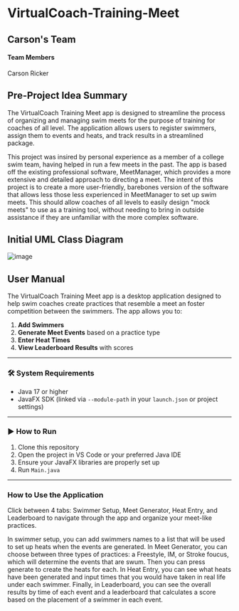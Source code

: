 # VirtualCoach-Training-Meet
## Carson's Team
#### Team Members
Carson Ricker
## Pre-Project Idea Summary
The VirtualCoach Training Meet app is designed to streamline the process of organizing and managing swim meets for the purpose of training for coaches of all level. 
The application allows users to register swimmers, assign them to events and heats, and track results in a streamlined package.

This project was insired by personal experience as a member of a college swim team, having helped in run a few meets in the past. The app is based off the existing professional software, MeetManager, which provides a more extensive and detailed approach to directing a meet. The intent of this project is to create a more user-friendly, barebones version of the software that allows less those less experienced in MeetManager to set up swim meets. This should allow coaches of all levels to easily design "mock meets" to use as a training tool, without needing to bring in outside assistance if they are unfamiliar with the more complex software. 
## Initial UML Class Diagram
![image](https://github.com/user-attachments/assets/fb040abd-3b49-4017-90a5-511ca9eb3758)

## User Manual

The VirtualCoach Training Meet app is a desktop application designed to help swim coaches create practices that resemble a meet an foster competition between the swimmers. The app allows you to:

1. **Add Swimmers**
2. **Generate Meet Events** based on a practice type
3. **Enter Heat Times**
4. **View Leaderboard Results** with scores

---

### 🛠️ System Requirements

- Java 17 or higher
- JavaFX SDK (linked via `--module-path` in your `launch.json` or project settings)

---

### ▶️ How to Run

1. Clone this repository
2. Open the project in VS Code or your preferred Java IDE
3. Ensure your JavaFX libraries are properly set up
4. Run `Main.java`

---

### How to Use the Application

Click between 4 tabs: Swimmer Setup, Meet Generator, Heat Entry, and Leaderboard to navigate through the app and organize your meet-like practices.

In swimmer setup, you can add swimmers names to a list that will be used to set up heats when the events are generated.
In Meet Generator, you can choose between three types of practices: a Freestyle, IM, or Stroke foucus, which will determine the events that are swum. Then you can press generate to create the heats for each.
In Heat Entry, you can see what heats have been generated and input times that you would have taken in real life under each swimmer.
Finally, in Leaderboard, you can see the overall results by time of each event and a leaderboard that calculates a score based on the placement of a swimmer in each event.






